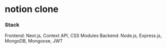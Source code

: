 # notion clone

### Stack
Frontend: Next.js, Context API, CSS Modules
Backend: Node.js, Express.js, MongoDB, Mongoose, JWT